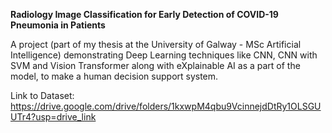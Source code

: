 **Radiology Image Classification for Early Detection of COVID-19 Pneumonia in Patients**

A project (part of my thesis at the University of Galway - MSc Artificial Intelligence) demonstrating Deep Learning techniques like CNN, CNN with SVM and Vision Transformer along with eXplainable AI as a part of the model, to make a human decision support system.

Link to Dataset: https://drive.google.com/drive/folders/1kxwpM4qbu9VcinnejdDtRy1OLSGUUTr4?usp=drive_link
